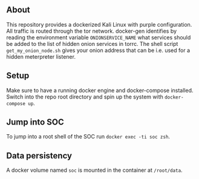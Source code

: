 ## About
This repository provides a dockerized Kali Linux with purple configuration. All traffic is routed through the tor network. docker-gen identifies by reading the environment variable `ONIONSERVICE_NAME` what services should be added to the list of hidden onion services in torrc. The shell script `get_my_onion_node.sh` gives your onion address that can be i.e. used for a hidden meterpreter listener. 

## Setup
Make sure to have a running docker engine and docker-compose installed. Switch into the repo root directory and spin up the system with `docker-compose up`.

## Jump into SOC
To jump into a root shell of the SOC run `docker exec -ti soc zsh`.

## Data persistency
A docker volume named `soc` is mounted in the container at `/root/data`.
